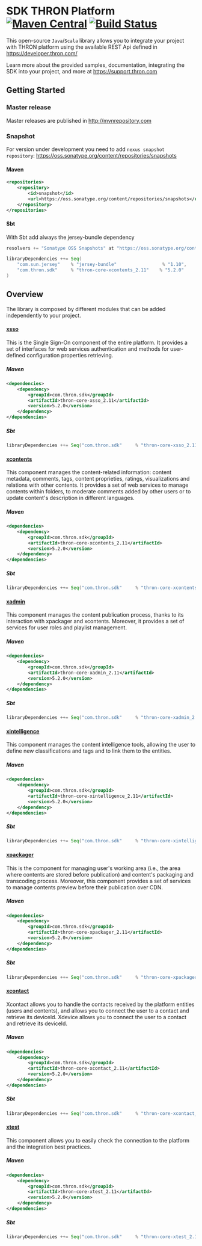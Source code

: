 SDK THRON Platform [![Maven Central](https://maven-badges.herokuapp.com/maven-central/com.thron.sdk/thron-sdk-java/badge.svg)](http://search.maven.org/#search%7Cga%7C1%7Ccom.thron.sdk) [![Build Status](https://travis-ci.org/thron-com/thron-sdk-java.svg)](https://travis-ci.org/thron-com/thron-sdk-java)
==============

This open-source `Java`/`Scala` library allows you to integrate your project with THRON platform using the available REST Api defined in https://developer.thron.com/

Learn more about the provided samples, documentation, integrating the SDK into your project, and more at https://support.thron.com

## Getting Started

### Master release
Master releases are published in http://mvnrepository.com

### Snapshot
For version under development you need to add `nexus snapshot repository`: https://oss.sonatype.org/content/repositories/snapshots

#### Maven
```xml
<repositories>
    <repository>
        <id>snapshot</id>
        <url>https://oss.sonatype.org/content/repositories/snapshots</url>
    </repository>
</repositories>
```
#### Sbt
With Sbt add always the jersey-bundle dependency
```scala
resolvers += "Sonatype OSS Snapshots" at "https://oss.sonatype.org/content/repositories/snapshots"

libraryDependencies ++= Seq(
    "com.sun.jersey"    % "jersey-bundle"                 % "1.10",
    "com.thron.sdk"     % "thron-core-xcontents_2.11"    % "5.2.0"
)
```

## Overview

The library is composed by different modules that can be added independently to your project.

#### [xsso](https://developer.thron.com/#xsso)
This is the Single Sign-On component of the entire platform. It provides a set of interfaces for web services authentication and methods for user-defined configuration properties retrieving.

##### Maven
```xml
<dependencies>
    <dependency>
        <groupId>com.thron.sdk</groupId>
        <artifactId>thron-core-xsso_2.11</artifactId>
        <version>5.2.0</version>
    </dependency>
</dependencies>
```
##### Sbt
```scala
libraryDependencies ++= Seq("com.thron.sdk"     % "thron-core-xsso_2.11"    % "5.2.0")
```

#### [xcontents](https://developer.thron.com/#xcontents)
This component manages the content-related information: content metadata, comments, tags, content proprieties, ratings, visualizations and relations with other contents. It provides a set of web services to manage contents within folders, to moderate comments added by other users or to update content's description in different languages.

##### Maven
```xml
<dependencies>
    <dependency>
        <groupId>com.thron.sdk</groupId>
        <artifactId>thron-core-xcontents_2.11</artifactId>
        <version>5.2.0</version>
    </dependency>
</dependencies>
```
##### Sbt
```scala
libraryDependencies ++= Seq("com.thron.sdk"     % "thron-core-xcontents_2.11"    % "5.2.0")
```


#### [xadmin](https://developer.thron.com/#xadmin)
This component manages the content publication process, thanks to its interaction with xpackager and xcontents. Moreover, it provides a set of services for user roles and playlist management.

##### Maven
```xml
<dependencies>
    <dependency>
        <groupId>com.thron.sdk</groupId>
        <artifactId>thron-core-xadmin_2.11</artifactId>
        <version>5.2.0</version>
    </dependency>
</dependencies>
```
##### Sbt
```scala
libraryDependencies ++= Seq("com.thron.sdk"     % "thron-core-xadmin_2.11"    % "5.2.0")
```

#### [xintelligence](https://developer.thron.com/#xintelligence)
This component manages the content intelligence tools, allowing the user to define new classifications and tags and to link them to the entities.

##### Maven
```xml
<dependencies>
    <dependency>
        <groupId>com.thron.sdk</groupId>
        <artifactId>thron-core-xintelligence_2.11</artifactId>
        <version>5.2.0</version>
    </dependency>
</dependencies>
```
##### Sbt
```scala
libraryDependencies ++= Seq("com.thron.sdk"     % "thron-core-xintelligence_2.11"    % "5.2.0")
```


#### [xpackager](https://developer.thron.com/#xpackager)
This is the component for managing user's working area (i.e., the area where contents are stored before publication) and content's packaging and transcoding process. Moreover, this component provides a set of services to manage contents preview before their publication over CDN.

##### Maven
```xml
<dependencies>
    <dependency>
        <groupId>com.thron.sdk</groupId>
        <artifactId>thron-core-xpackager_2.11</artifactId>
        <version>5.2.0</version>
    </dependency>
</dependencies>
```

##### Sbt
```scala
libraryDependencies ++= Seq("com.thron.sdk"     % "thron-core-xpackager_2.11"    % "5.2.0")
```

#### [xcontact](https://developer.thron.com/#xcontact)
Xcontact allows you to handle the contacts received by the platform entities (users and contents), and allows you to connect the user to a contact and retrieve its deviceId.
Xdevice allows you to connect the user to a contact and retrieve its deviceId.

##### Maven
```xml
<dependencies>
    <dependency>
        <groupId>com.thron.sdk</groupId>
        <artifactId>thron-core-xcontact_2.11</artifactId>
        <version>5.2.0</version>
    </dependency>
</dependencies>
```
##### Sbt
```scala
libraryDependencies ++= Seq("com.thron.sdk"     % "thron-core-xcontact_2.11"    % "5.2.0")
```

#### [xtest](https://developer.thron.com/#xtest)
This component allows you to easily check the connection to the platform and the integration best practices.

##### Maven
```xml
<dependencies>
    <dependency>
        <groupId>com.thron.sdk</groupId>
        <artifactId>thron-core-xtest_2.11</artifactId>
        <version>5.2.0</version>
    </dependency>
</dependencies>
```
##### Sbt
```scala
libraryDependencies ++= Seq("com.thron.sdk"     % "thron-core-xtest_2.11"    % "5.2.0")
```
